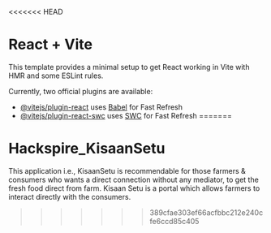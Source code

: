 <<<<<<< HEAD
# React + Vite


This template provides a minimal setup to get React working in Vite with HMR and some ESLint rules.

Currently, two official plugins are available:

- [@vitejs/plugin-react](https://github.com/vitejs/vite-plugin-react/blob/main/packages/plugin-react/README.md) uses [Babel](https://babeljs.io/) for Fast Refresh
- [@vitejs/plugin-react-swc](https://github.com/vitejs/vite-plugin-react-swc) uses [SWC](https://swc.rs/) for Fast Refresh
=======
# Hackspire_KisaanSetu
This application i.e., KisaanSetu is recommendable for those farmers & consumers who wants a direct connection without any mediator, to get the fresh food direct from farm.
Kisaan Setu is a portal which allows farmers to interact directly with the consumers.
>>>>>>> 389cfae303ef66acfbbc212e240cfe6ccd85c405
